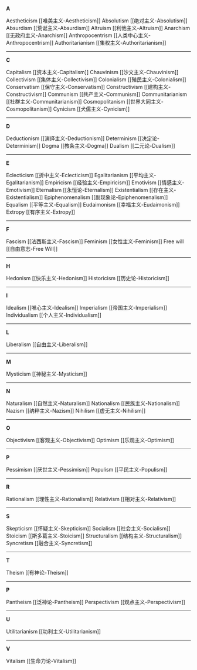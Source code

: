 
**A**

Aestheticism [[唯美主义-Aestheticism]]
Absolutism [[绝对主义-Absolutism]]
Absurdism [[荒诞主义-Absurdism]]
Altruism [[利他主义-Altruism]]
Anarchism [[无政府主义-Anarchism]]
Anthropocentrism [[人类中心主义-Anthropocentrism]]
Authoritarianism [[集权主义-Authoritarianism]]

---

**C**

Capitalism [[资本主义-Capitalism]]
Chauvinism [[沙文主义-Chauvinism]]
Collectivism [[集体主义-Collectivism]]
Colonialism [[殖民主义-Colonialism]]
Conservatism [[保守主义-Conservatism]]
Constructivism [[建构主义-Constructivism]]
Communism [[共产主义-Communism]]
Communitarianism [[社群主义-Communitarianism]]
Cosmopolitanism [[世界大同主义-Cosmopolitanism]]
Cynicism [[犬儒主义-Cynicism]]

---

**D**

Deductionism [[演绎主义-Deductionism]]
Determinism [[决定论-Determinism]]
Dogma [[教条主义-Dogma]]
Dualism [[二元论-Dualism]]

---

**E**

Eclecticism [[折中主义-Eclecticism]]
Egalitarianism [[平均主义-Egalitarianism]]
Empiricism [[经验主义-Empiricism]]
Emotivism [[情感主义-Emotivism]]
Eternalism [[永恒论-Eternalism]]
Existentialism [[存在主义-Existentialism]]
Epiphenomenalism [[副现象论-Epiphenomenalism]]
Equalism [[平等主义-Equalism]]
Eudaimonism [[幸福主义-Eudaimonism]]
Extropy [[有序主义-Extropy]]

---

**F**

Fascism [[法西斯主义-Fascism]]
Feminism [[女性主义-Feminism]]
Free will [[自由意志-Free Will]]

---

**H**

Hedonism [[快乐主义-Hedonism]]
Historicism [[历史论-Historicism]]

---

**I**

Idealism [[唯心主义-Idealism]]
Imperialism [[帝国主义-Imperialism]]
Individualism [[个人主义-Individualism]]

---

**L**

Liberalism [[自由主义-Liberalism]]

---

**M**

Mysticism [[神秘主义-Mysticism]]

---

**N**

Naturalism [[自然主义-Naturalism]]
Nationalism [[民族主义-Nationalism]]
Nazism [[纳粹主义-Nazism]]
Nihilism [[虚无主义-Nihilism]]

---

**O**

Objectivism [[客观主义-Objectivism]]
Optimism [[乐观主义-Optimism]]

---

**P**

Pessimism [[厌世主义-Pessimism]]
Populism [[平民主义-Populism]]

---

**R**

Rationalism [[理性主义-Rationalism]]
Relativism [[相对主义-Relativism]]

---

**S**

Skepticism [[怀疑主义-Skepticism]]
Socialism [[社会主义-Socialism]]
Stoicism [[斯多葛主义-Stoicism]]
Structuralism [[结构主义-Structuralism]]
Syncretism [[融合主义-Syncretism]]

---

**T**

Theism [[有神论-Theism]]

---

**P**

Pantheism [[泛神论-Pantheism]]
Perspectivism [[观点主义-Perspectivism]]

---

**U**

Utilitarianism [[功利主义-Utilitarianism]]

---

**V**

Vitalism [[生命力论-Vitalism]]




